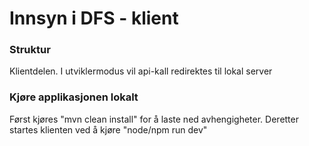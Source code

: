 Innsyn i DFS - klient
=============

### Struktur
Klientdelen. I utviklermodus vil api-kall redirektes til lokal server

### Kjøre applikasjonen lokalt
Først kjøres "mvn clean install" for å laste ned avhengigheter.
Deretter startes klienten ved å kjøre "node/npm run dev"
